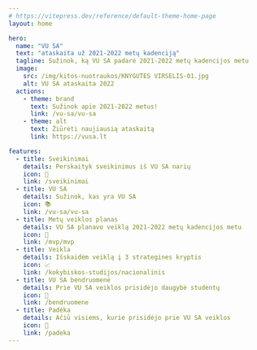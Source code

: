 ```yaml
---
# https://vitepress.dev/reference/default-theme-home-page
layout: home

hero:
  name: "VU SA"
  text: "ataskaita už 2021-2022 metų kadenciją"
  tagline: Sužinok, ką VU SA padarė 2021-2022 metų kadencijos metu
  image:
    src: /img/kitos-nuotraukos/KNYGUTES VIRSELIS-01.jpg
    alt: VU SA ataskaita 2022
  actions:
    - theme: brand
      text: Sužinok apie 2021-2022 metus!
      link: /vu-sa/vu-sa
    - theme: alt
      text: Žiūrėti naujiausią ataskaitą
      link: https://vusa.lt

features:
  - title: Sveikinimai
    details: Perskaityk sveikinimus iš VU SA narių
    icon: 🎉
    link: /sveikinimai
  - title: VU SA
    details: Sužinok, kas yra VU SA
    icon: 📚
    link: /vu-sa/vu-sa
  - title: Metų veiklos planas
    details: VU SA planavo veiklą 2021-2022 metų kadencijos metu
    icon: 📝
    link: /mvp/mvp
  - title: Veikla
    details: Išskaidėm veiklą į 3 strategines kryptis
    icon: 📈
    link: /kokybiskos-studijos/nacionalinis
  - title: VU SA bendruomenė
    details: Prie VU SA veiklos prisidėjo daugybė studentų
    icon: 🤝
    link: /bendruomene
  - title: Padėka
    details: Ačiū visiems, kurie prisidėjo prie VU SA veiklos
    icon: 🙏
    link: /padeka
---
```

